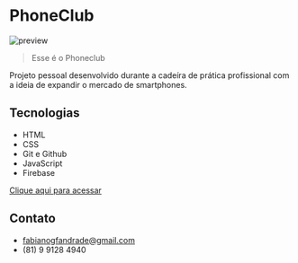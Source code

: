 # PhoneClub

![preview](./.github/printhome.png)

>Esse é o Phoneclub

Projeto pessoal desenvolvido durante a cadeíra de prática profissional com a ideia de expandir o mercado de smartphones.

## Tecnologias 

- HTML
- CSS
- Git e Github
- JavaScript
- Firebase

[Clique aqui para acessar](https://phoneclub.netlify.app)

## Contato

- fabianogfandrade@gmail.com
- (81) 9 9128 4940 
